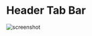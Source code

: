 # Header Tab Bar

![screenshot](https://img.alicdn.com/imgextra/i2/O1CN01hcRUnj1XFUraqLi4e_!!6000000002894-2-tps-375-43.png)